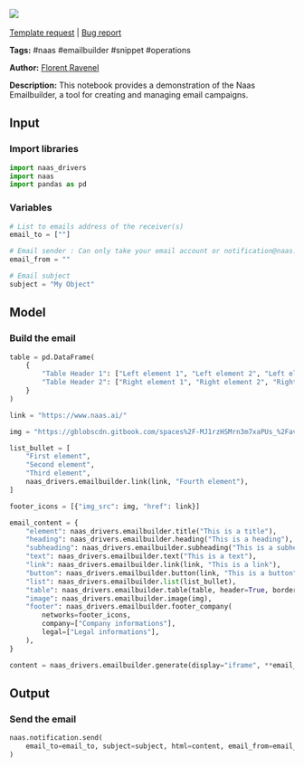 <a href="https://app.naas.ai/user-redirect/naas/downloader?url=https://raw.githubusercontent.com/jupyter-naas/awesome-notebooks/master/Naas/Naas_Emailbuilder_demo.ipynb" target="_parent"><img src="https://naasai-public.s3.eu-west-3.amazonaws.com/open_in_naas.svg"/></a><br><br><a href="https://github.com/jupyter-naas/awesome-notebooks/issues/new?assignees=&labels=&template=template-request.md&title=Tool+-+Action+of+the+notebook+">Template request</a> | <a href="https://github.com/jupyter-naas/awesome-notebooks/issues/new?assignees=&labels=bug&template=bug_report.md&title=Naas+-+Emailbuilder+demo:+Error+short+description">Bug report</a>

**Tags:** #naas #emailbuilder #snippet #operations

**Author:** [Florent Ravenel](https://www.linkedin.com/in/ACoAABCNSioBW3YZHc2lBHVG0E_TXYWitQkmwog/)

**Description:** This notebook provides a demonstration of the Naas Emailbuilder, a tool for creating and managing email campaigns.

## Input

### Import libraries


```python
import naas_drivers
import naas
import pandas as pd
```

### Variables


```python
# List to emails address of the receiver(s)
email_to = [""]

# Email sender : Can only take your email account or notification@naas.ai
email_from = ""

# Email subject
subject = "My Object"
```

## Model

### Build the email


```python
table = pd.DataFrame(
    {
        "Table Header 1": ["Left element 1", "Left element 2", "Left element 3"],
        "Table Header 2": ["Right element 1", "Right element 2", "Right element 3"],
    }
)

link = "https://www.naas.ai/"

img = "https://gblobscdn.gitbook.com/spaces%2F-MJ1rzHSMrn3m7xaPUs_%2Favatar-1602072063433.png?alt=media"

list_bullet = [
    "First element",
    "Second element",
    "Third element",
    naas_drivers.emailbuilder.link(link, "Fourth element"),
]

footer_icons = [{"img_src": img, "href": link}]

email_content = {
    "element": naas_drivers.emailbuilder.title("This is a title"),
    "heading": naas_drivers.emailbuilder.heading("This is a heading"),
    "subheading": naas_drivers.emailbuilder.subheading("This is a subheading"),
    "text": naas_drivers.emailbuilder.text("This is a text"),
    "link": naas_drivers.emailbuilder.link(link, "This is a link"),
    "button": naas_drivers.emailbuilder.button(link, "This is a button"),
    "list": naas_drivers.emailbuilder.list(list_bullet),
    "table": naas_drivers.emailbuilder.table(table, header=True, border=True),
    "image": naas_drivers.emailbuilder.image(img),
    "footer": naas_drivers.emailbuilder.footer_company(
        networks=footer_icons,
        company=["Company informations"],
        legal=["Legal informations"],
    ),
}
```


```python
content = naas_drivers.emailbuilder.generate(display="iframe", **email_content)
```

## Output

### Send the email


```python
naas.notification.send(
    email_to=email_to, subject=subject, html=content, email_from=email_from
)
```
